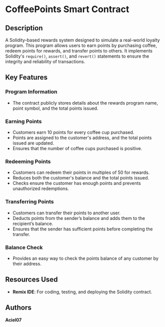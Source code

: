 # CoffeePoints Smart Contract

## Description  
A Solidity-based rewards system designed to simulate a real-world loyalty program. This program allows users to earn points by purchasing coffee, redeem points for rewards, and transfer points to others. It implements Solidity's `require()`, `assert()`, and `revert()` statements to ensure the integrity and reliability of transactions.

## Key Features  

### Program Information  
- The contract publicly stores details about the rewards program name, point symbol, and the total points issued.

### **Earning Points**  
- Customers earn 10 points for every coffee cup purchased.
- Points are assigned to the customer's address, and the total points issued are updated.
- Ensures that the number of coffee cups purchased is positive.

### **Redeeming Points**  
- Customers can redeem their points in multiples of 50 for rewards.  
- Reduces both the customer's balance and the total points issued.  
- Checks ensure the customer has enough points and prevents unauthorized redemptions.  

### **Transferring Points**  
- Customers can transfer their points to another user.  
- Deducts points from the sender’s balance and adds them to the recipient’s balance.  
- Ensures that the sender has sufficient points before completing the transfer.  

### **Balance Check**  
- Provides an easy way to check the points balance of any customer by their address.  

## Resources Used  
- **Remix IDE**: For coding, testing, and deploying the Solidity contract.  

## Authors  
**Aciel07**  
